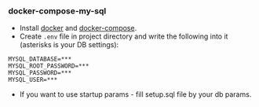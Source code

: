 ### docker-compose-my-sql

- Install [docker](https://docs.docker.com/engine/installation/) and [docker-compose](https://docs.docker.com/compose/install/).
- Create `.env` file in project directory and write the following into
it (asterisks is your DB settings):

```$xslt
MYSQL_DATABASE=***
MYSQL_ROOT_PASSWORD=***
MYSQL_PASSWORD=***
MYSQL_USER=***
```
- If you want to use startup params - fill setup.sql file by your db params.
